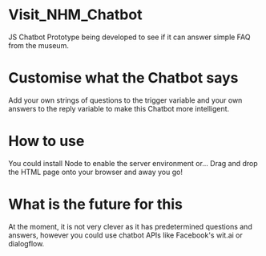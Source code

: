 # Visit_NHM_Chatbot

JS Chatbot Prototype being developed to see if it can answer simple FAQ from the museum.

# Customise what the Chatbot says  

Add your own strings of questions to the trigger variable and your own answers to the reply variable to make this Chatbot more intelligent.

# How to use

You could install Node to enable the server environment or...
Drag and drop the HTML page onto your browser and away you go!

# What is the future for this  

At the moment, it is not very clever as it has predetermined questions and answers, however you could use chatbot APIs like Facebook's wit.ai or dialogflow.
